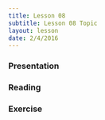 ```yaml
---
title: Lesson 08
subtitle: Lesson 08 Topic
layout: lesson
date: 2/4/2016
---
```


<h3>Presentation</h3>
<h3>Reading</h3>
<h3>Exercise</h3>
